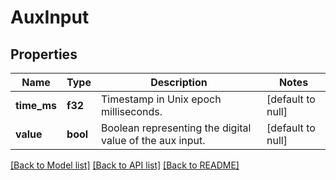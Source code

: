 # AuxInput

## Properties
Name | Type | Description | Notes
------------ | ------------- | ------------- | -------------
**time_ms** | **f32** | Timestamp in Unix epoch milliseconds. | [default to null]
**value** | **bool** | Boolean representing the digital value of the aux input. | [default to null]

[[Back to Model list]](../README.md#documentation-for-models) [[Back to API list]](../README.md#documentation-for-api-endpoints) [[Back to README]](../README.md)


